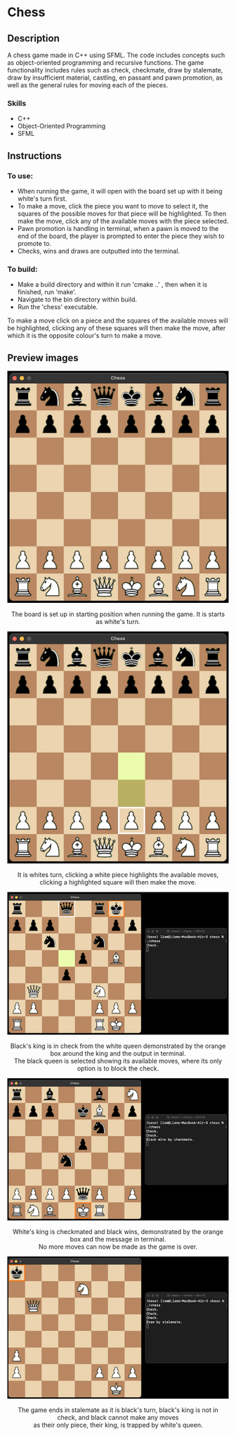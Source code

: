 # Chess

## Description
A chess game made in C++ using SFML. The code includes concepts such as object-oriented programming and recursive functions.
The game functionality includes rules such as check, checkmate, draw by stalemate, draw by insufficient material, castling, en passant and pawn promotion, as well as the general rules for moving each of the pieces.

### Skills
- C++
- Object-Oriented Programming
- SFML

## Instructions
### To use:
- When running the game, it will open with the board set up with it being white's turn first.
- To make a move, click the piece you want to move to select it, the squares of the possible moves for that piece will be highlighted. To then make the move, click any of the available moves with the piece selected.
- Pawn promotion is handling in terminal, when a pawn is moved to the end of the board, the player is prompted to enter the piece they wish to promote to. 
- Checks, wins and draws are outputted into the terminal.

### To build:
- Make a build directory and within it run 'cmake ..' , then when it is finished, run 'make'.
- Navigate to the bin directory within build.
- Run the 'chess' executable.




To make a move click on a piece and the squares of the available moves will be highlighted, clicking any of these squares will then make the move, after which it is the opposite colour's turn to make a move.

## Preview images
<div align="center">
  <img src="https://github.com/liamblaschka/image-repo/blob/main/Chess/start.png?raw=true">
  <p>The board is set up in starting position when running the game. It is starts as white's turn.</p>
  <img src="https://github.com/liamblaschka/image-repo/blob/main/Chess/select_piece.png?raw=true">
  <p>
    It is whites turn, clicking a white piece highlights the available moves,<br>
    clicking a highlighted square will then make the move.
  </p>
  <img src="https://github.com/liamblaschka/image-repo/blob/main/Chess/check.png?raw=true">
  <p>
    Black's king is in check from the white queen demonstrated by the orange box around the king and the output in terminal.<br>
    The black queen is selected showing its available moves, where its only option is to block the check.
  </p>
  <img src="https://github.com/liamblaschka/image-repo/blob/main/Chess/checkmate.png?raw=true">
  <p>
    White's king is checkmated and black wins, demonstrated by the orange box and the message in terminal.<br>
    No more moves can now be made as the game is over.
  </p>
  <img src="https://github.com/liamblaschka/image-repo/blob/main/Chess/stalemate.png?raw=true">
  <p>
    The game ends in stalemate as it is black's turn, black's king is not in check, and black cannot make any moves<br>
    as their only piece, their king, is trapped by white's queen.
  </p>
</div>


